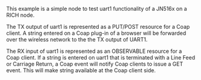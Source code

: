 This example is a simple node to test uart1 functionality of a JN516x on a RICH node.

The TX output of uart1 is represented as a PUT/POST resource for a Coap client. 
A string entered on a Coap plug-in of a browser will be forwarded over the wireless network to the
the TX output of UART1.  
 
The RX input of uart1 is represented as an OBSERVABLE resource for a Coap client.
If a string is entered on uart1 that is terminated with a Line Feed or Carriage Return, 
a Coap event will notify Coap clients to issue a GET event. 
This will make string available at the Coap client side.



 